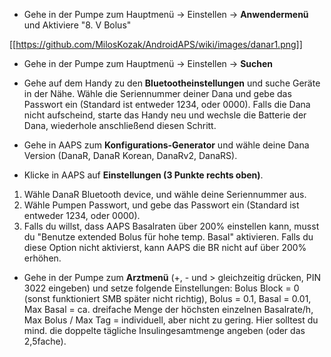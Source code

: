 * Gehe in der Pumpe zum Hauptmenü -> Einstellen -> **Anwendermenü** und Aktiviere "8. V Bolus"

[[https://github.com/MilosKozak/AndroidAPS/wiki/images/danar1.png]]

* Gehe in der Pumpe zum Hauptmenü -> Einstellen -> **Suchen**

* Gehe auf dem Handy zu den **Bluetootheinstellungen** und suche Geräte in der Nähe. Wähle die Seriennummer deiner Dana und gebe das Passwort ein (Standard ist entweder 1234, oder 0000). Falls die Dana nicht aufscheind, starte das Handy neu und wechsle die Batterie der Dana, wiederhole anschließend diesen Schritt.

* Gehe in AAPS zum **Konfigurations-Generator** und wähle deine Dana Version (DanaR, DanaR Korean, DanaRv2, DanaRS).

* Klicke in AAPS auf **Einstellungen (3 Punkte rechts oben)**.

1. Wähle DanaR Bluetooth device, und wähle deine Seriennummer aus.
2. Wähle Pumpen Passwort, und gebe das Passwort ein (Standard ist entweder 1234, oder 0000).
3. Falls du willst, dass AAPS Basalraten über 200% einstellen kann, musst du "Benutze extended Bolus für hohe temp. Basal" aktivieren. Falls du diese Option nicht aktivierst, kann AAPS die BR nicht auf über 200% erhöhen.

* Gehe in der Pumpe zum **Arztmenü** (+, - und > gleichzeitig drücken, PIN 3022 eingeben) und setze folgende Einstellungen: Bolus Block = 0 (sonst funktioniert SMB später nicht richtig), Bolus = 0.1, Basal = 0.01, Max Basal = ca. dreifache Menge der höchsten einzelnen Basalrate/h, Max Bolus / Max Tag = individuell, aber nicht zu gering. Hier solltest du mind. die doppelte tägliche Insulingesamtmenge angeben (oder das 2,5fache).